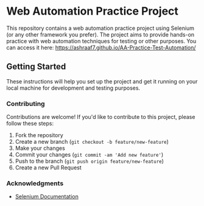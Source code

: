 # Web Automation Practice Project

This repository contains a web automation practice project using Selenium (or any other framework you prefer). The project aims to provide hands-on practice with web automation techniques for testing or other purposes.
You can access it here: https://ashraaf7.github.io/AA-Practice-Test-Automation/

## Getting Started

These instructions will help you set up the project and get it running on your local machine for development and testing purposes.

### Contributing

Contributions are welcome! If you'd like to contribute to this project, please follow these steps:

1. Fork the repository
2. Create a new branch (`git checkout -b feature/new-feature`)
3. Make your changes
4. Commit your changes (`git commit -am 'Add new feature'`)
5. Push to the branch (`git push origin feature/new-feature`)
6. Create a new Pull Request


### Acknowledgments

- [Selenium Documentation](https://www.selenium.dev/documentation/en/)

